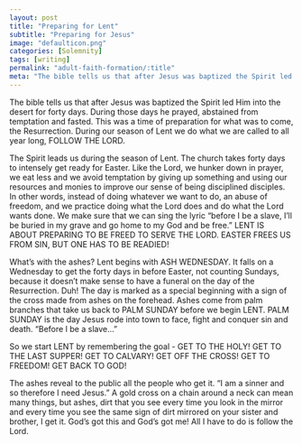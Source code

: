 ```yaml
---
layout: post
title: "Preparing for Lent"
subtitle: "Preparing for Jesus"
image: "defaulticon.png"
categories: [Solemnity]
tags: [writing]
permalink: "adult-faith-formation/:title"
meta: "The bible tells us that after Jesus was baptized the Spirit led Him into the desert for forty days. During those days he prayed, abstained from temptation and fasted. This was a time of preparation for what was to come, the Resurrection. During our season of Lent we do what we are called to all year long, FOLLOW THE LORD."
---
```

The bible tells us that after Jesus was baptized the Spirit led Him into the desert for forty days. During those days he prayed, abstained from temptation and fasted. This was a time of preparation for what was to come, the Resurrection. During our season of Lent we do what we are called to all year long, FOLLOW THE LORD.
<!--more-->

The Spirit leads us during the season of Lent. The church takes forty days to intensely get ready for Easter. Like the Lord, we hunker down in prayer, we eat less and we avoid temptation by giving up something and using our resources and monies to improve our sense of being disciplined disciples. In other words, instead of doing whatever we want to do, an abuse of freedom, and we practice doing what the Lord does and do what the Lord wants done. We make sure that we can sing the lyric “before I be a slave, I’ll be buried in my grave and go home to my God and be free.” LENT IS ABOUT PREPARING TO BE FREED TO SERVE THE LORD. EASTER FREES US FROM SIN, BUT ONE HAS TO BE READIED!

What’s with the ashes? Lent begins with ASH WEDNESDAY. It falls on a Wednesday to get the forty days in before Easter, not counting Sundays, because it doesn’t make sense to have a funeral on the day of the Resurrection. Duh! The day is marked as a special beginning with a sign of the cross made from ashes on the forehead. Ashes come from palm branches that take us back to PALM SUNDAY before we begin LENT. PALM SUNDAY is the day Jesus rode into town to face, fight and conquer sin and death. “Before I be a slave…”

So we start LENT by remembering the goal - GET TO THE HOLY! GET TO THE LAST SUPPER! GET TO CALVARY! GET OFF THE CROSS! GET TO FREEDOM! GET BACK TO GOD!

The ashes reveal to the public all the people who get it. “I am a sinner and so therefore I need Jesus.” A gold cross on a chain around a neck can mean many things, but ashes, dirt that you see every time you look in the mirror and every time you see the same sign of dirt mirrored on your sister and brother, I get it. God’s got this and God’s got me! All I have to do is follow the Lord.